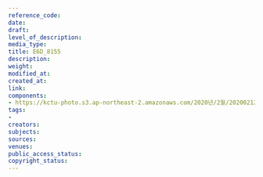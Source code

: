 ```yaml
---
reference_code: 
date: 
draft: 
level_of_description: 
media_type: 
title: E6D_8155
description: 
weight: 
modified_at: 
created_at: 
link: 
components:
- https://kctu-photo.s3.ap-northeast-2.amazonaws.com/2020년/2월/20200212_영남대의료원+고공농성+해단집회/E6D_8155.jpg
tags:
- 
creators: 
subjects: 
sources: 
venues: 
public_access_status: 
copyright_status: 
---
```

